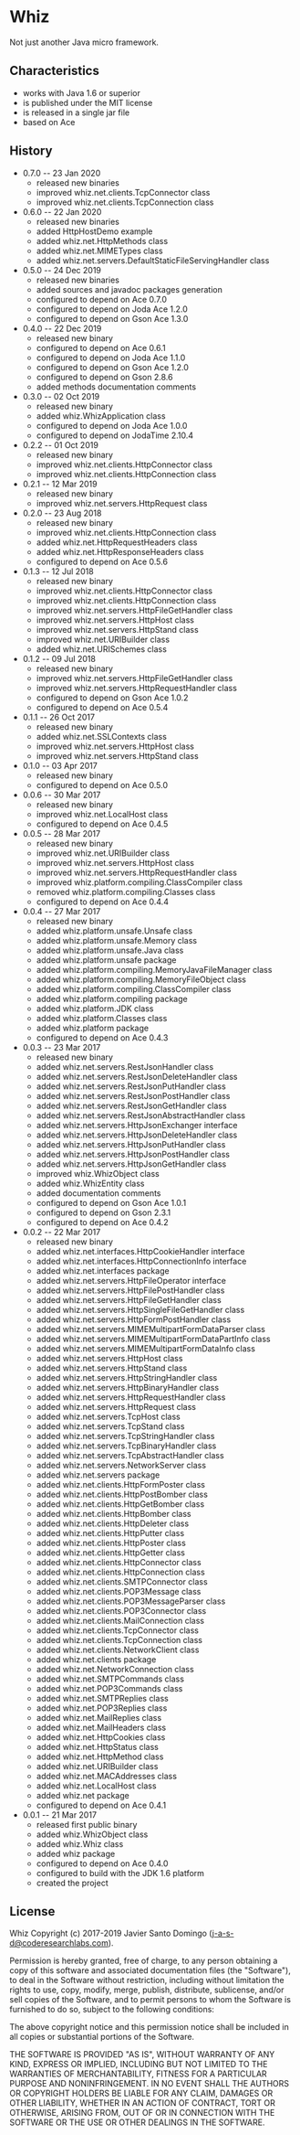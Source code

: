 # Whiz
Not just another Java micro framework.

## Characteristics
+ works with Java 1.6 or superior
+ is published under the MIT license
+ is released in a single jar file
+ based on Ace

## History

* 0.7.0 -- 23 Jan 2020
    + released new binaries
    + improved whiz.net.clients.TcpConnector class
    + improved whiz.net.clients.TcpConnection class
* 0.6.0 -- 22 Jan 2020
    + released new binaries
    + added HttpHostDemo example
    + added whiz.net.HttpMethods class
    + added whiz.net.MIMETypes class
    + added whiz.net.servers.DefaultStaticFileServingHandler class
* 0.5.0 -- 24 Dec 2019
    + released new binaries
    + added sources and javadoc packages generation
    + configured to depend on Ace 0.7.0
    + configured to depend on Joda Ace 1.2.0
    + configured to depend on Gson Ace 1.3.0
* 0.4.0 -- 22 Dec 2019
    + released new binary
    + configured to depend on Ace 0.6.1
    + configured to depend on Joda Ace 1.1.0
    + configured to depend on Gson Ace 1.2.0
    + configured to depend on Gson 2.8.6
    + added methods documentation comments
* 0.3.0 -- 02 Oct 2019
    + released new binary
    + added whiz.WhizApplication class
    + configured to depend on Joda Ace 1.0.0
    + configured to depend on JodaTime 2.10.4
* 0.2.2 -- 01 Oct 2019
    + released new binary
    + improved whiz.net.clients.HttpConnector class
    + improved whiz.net.clients.HttpConnection class
* 0.2.1 -- 12 Mar 2019
    + released new binary
    + improved whiz.net.servers.HttpRequest class
* 0.2.0 -- 23 Aug 2018
    + released new binary
    + improved whiz.net.clients.HttpConnection class
    + added whiz.net.HttpRequestHeaders class
    + added whiz.net.HttpResponseHeaders class
    + configured to depend on Ace 0.5.6
* 0.1.3 -- 12 Jul 2018
    + released new binary
    + improved whiz.net.clients.HttpConnector class
    + improved whiz.net.clients.HttpConnection class
    + improved whiz.net.servers.HttpFileGetHandler class
    + improved whiz.net.servers.HttpHost class
    + improved whiz.net.servers.HttpStand class
    + improved whiz.net.URIBuilder class
    + added whiz.net.URISchemes class
* 0.1.2 -- 09 Jul 2018
    + released new binary
    + improved whiz.net.servers.HttpFileGetHandler class
    + improved whiz.net.servers.HttpRequestHandler class
    + configured to depend on Gson Ace 1.0.2
    + configured to depend on Ace 0.5.4
* 0.1.1 -- 26 Oct 2017
    + released new binary
    + added whiz.net.SSLContexts class
    + improved whiz.net.servers.HttpHost class
    + improved whiz.net.servers.HttpStand class
* 0.1.0 -- 03 Apr 2017
    + released new binary
    + configured to depend on Ace 0.5.0
* 0.0.6 -- 30 Mar 2017
    + released new binary
    + improved whiz.net.LocalHost class
    + configured to depend on Ace 0.4.5
* 0.0.5 -- 28 Mar 2017
    + released new binary
    + improved whiz.net.URIBuilder class
    + improved whiz.net.servers.HttpHost class
    + improved whiz.net.servers.HttpRequestHandler class
    + improved whiz.platform.compiling.ClassCompiler class
    + removed whiz.platform.compiling.Classes class
    + configured to depend on Ace 0.4.4
* 0.0.4 -- 27 Mar 2017
    + released new binary
    + added whiz.platform.unsafe.Unsafe class
    + added whiz.platform.unsafe.Memory class
    + added whiz.platform.unsafe.Java class
    + added whiz.platform.unsafe package
    + added whiz.platform.compiling.MemoryJavaFileManager class
    + added whiz.platform.compiling.MemoryFileObject class
    + added whiz.platform.compiling.ClassCompiler class
    + added whiz.platform.compiling package
    + added whiz.platform.JDK class
    + added whiz.platform.Classes class
    + added whiz.platform package
    + configured to depend on Ace 0.4.3
* 0.0.3 -- 23 Mar 2017
    + released new binary
    + added whiz.net.servers.RestJsonHandler class
    + added whiz.net.servers.RestJsonDeleteHandler class
    + added whiz.net.servers.RestJsonPutHandler class
    + added whiz.net.servers.RestJsonPostHandler class
    + added whiz.net.servers.RestJsonGetHandler class
    + added whiz.net.servers.RestJsonAbstractHandler class
    + added whiz.net.servers.HttpJsonExchanger interface
    + added whiz.net.servers.HttpJsonDeleteHandler class
    + added whiz.net.servers.HttpJsonPutHandler class
    + added whiz.net.servers.HttpJsonPostHandler class
    + added whiz.net.servers.HttpJsonGetHandler class
    + improved whiz.WhizObject class
    + added whiz.WhizEntity class
    + added documentation comments
    + configured to depend on Gson Ace 1.0.1
    + configured to depend on Gson 2.3.1
    + configured to depend on Ace 0.4.2
* 0.0.2 -- 22 Mar 2017
    + released new binary
    + added whiz.net.interfaces.HttpCookieHandler interface
    + added whiz.net.interfaces.HttpConnectionInfo interface
    + added whiz.net.interfaces package
    + added whiz.net.servers.HttpFileOperator interface
    + added whiz.net.servers.HttpFilePostHandler class
    + added whiz.net.servers.HttpFileGetHandler class
    + added whiz.net.servers.HttpSingleFileGetHandler class
    + added whiz.net.servers.HttpFormPostHandler class
    + added whiz.net.servers.MIMEMultipartFormDataParser class
    + added whiz.net.servers.MIMEMultipartFormDataPartInfo class
    + added whiz.net.servers.MIMEMultipartFormDataInfo class
    + added whiz.net.servers.HttpHost class
    + added whiz.net.servers.HttpStand class
    + added whiz.net.servers.HttpStringHandler class
    + added whiz.net.servers.HttpBinaryHandler class
    + added whiz.net.servers.HttpRequestHandler class
    + added whiz.net.servers.HttpRequest class
    + added whiz.net.servers.TcpHost class
    + added whiz.net.servers.TcpStand class
    + added whiz.net.servers.TcpStringHandler class
    + added whiz.net.servers.TcpBinaryHandler class
    + added whiz.net.servers.TcpAbstractHandler class
    + added whiz.net.servers.NetworkServer class
    + added whiz.net.servers package
    + added whiz.net.clients.HttpFormPoster class
    + added whiz.net.clients.HttpPostBomber class
    + added whiz.net.clients.HttpGetBomber class
    + added whiz.net.clients.HttpBomber class
    + added whiz.net.clients.HttpDeleter class
    + added whiz.net.clients.HttpPutter class
    + added whiz.net.clients.HttpPoster class
    + added whiz.net.clients.HttpGetter class
    + added whiz.net.clients.HttpConnector class
    + added whiz.net.clients.HttpConnection class
    + added whiz.net.clients.SMTPConnector class
    + added whiz.net.clients.POP3Message class
    + added whiz.net.clients.POP3MessageParser class
    + added whiz.net.clients.POP3Connector class
    + added whiz.net.clients.MailConnection class
    + added whiz.net.clients.TcpConnector class
    + added whiz.net.clients.TcpConnection class
    + added whiz.net.clients.NetworkClient class
    + added whiz.net.clients package
    + added whiz.net.NetworkConnection class
    + added whiz.net.SMTPCommands class
    + added whiz.net.POP3Commands class
    + added whiz.net.SMTPReplies class
    + added whiz.net.POP3Replies class
    + added whiz.net.MailReplies class
    + added whiz.net.MailHeaders class
    + added whiz.net.HttpCookies class
    + added whiz.net.HttpStatus class
    + added whiz.net.HttpMethod class
    + added whiz.net.URIBuilder class
    + added whiz.net.MACAddresses class
    + added whiz.net.LocalHost class
    + added whiz.net package
    + configured to depend on Ace 0.4.1
* 0.0.1 -- 21 Mar 2017
    + released first public binary
    + added whiz.WhizObject class
    + added whiz.Whiz class
    + added whiz package
    + configured to depend on Ace 0.4.0
    + configured to build with the JDK 1.6 platform
    + created the project

## License

Whiz
Copyright (c) 2017-2019 Javier Santo Domingo (j-a-s-d@coderesearchlabs.com).

Permission is hereby granted, free of charge, to any
person obtaining a copy of this software and associated
documentation files (the "Software"), to deal in the
Software without restriction, including without limitation
the rights to use, copy, modify, merge, publish,
distribute, sublicense, and/or sell copies of the
Software, and to permit persons to whom the Software is
furnished to do so, subject to the following conditions:

The above copyright notice and this permission notice
shall be included in all copies or substantial portions of
the Software.

THE SOFTWARE IS PROVIDED "AS IS", WITHOUT WARRANTY OF ANY
KIND, EXPRESS OR IMPLIED, INCLUDING BUT NOT LIMITED TO THE
WARRANTIES OF MERCHANTABILITY, FITNESS FOR A PARTICULAR
PURPOSE AND NONINFRINGEMENT. IN NO EVENT SHALL THE AUTHORS
OR COPYRIGHT HOLDERS BE LIABLE FOR ANY CLAIM, DAMAGES OR
OTHER LIABILITY, WHETHER IN AN ACTION OF CONTRACT, TORT OR
OTHERWISE, ARISING FROM, OUT OF OR IN CONNECTION WITH THE
SOFTWARE OR THE USE OR OTHER DEALINGS IN THE SOFTWARE.

